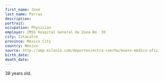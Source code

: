 ```yaml
---
first_name: José
last_name: Porras
description: 
portrait: 
occupation: Physician
employer: IMSS Hospital General de Zona No. 30
city: Iztacalco
province: Mexico City
country: Mexico
source: http://amp.milenio.com/deportes/extra-cancha/muere-medico-aficionado-atlante-lucho-covid-19
birth_date: 
death_date: 
---
```


38 years old.